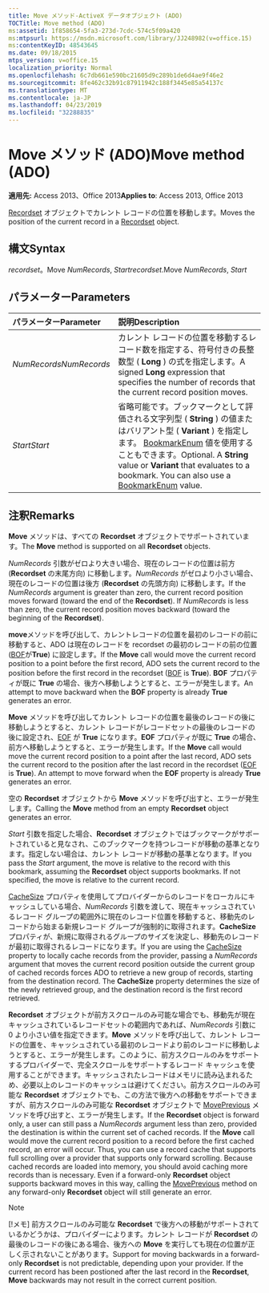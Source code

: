 ```yaml
---
title: Move メソッド-ActiveX データオブジェクト (ADO)
TOCTitle: Move method (ADO)
ms:assetid: 1f858654-5fa3-273d-7cdc-574c5f09a420
ms:mtpsurl: https://msdn.microsoft.com/library/JJ248982(v=office.15)
ms:contentKeyID: 48543645
ms.date: 09/18/2015
mtps_version: v=office.15
localization_priority: Normal
ms.openlocfilehash: 6c7db661e590bc21605d9c289b1de6d4ae9f46e2
ms.sourcegitcommit: 8fe462c32b91c87911942c188f3445e85a54137c
ms.translationtype: MT
ms.contentlocale: ja-JP
ms.lasthandoff: 04/23/2019
ms.locfileid: "32288835"
---
```

# <a name="move-method-ado"></a><span data-ttu-id="53aaf-102">Move メソッド (ADO)</span><span class="sxs-lookup"><span data-stu-id="53aaf-102">Move method (ADO)</span></span>

<span data-ttu-id="53aaf-103">**適用先:** Access 2013、Office 2013</span><span class="sxs-lookup"><span data-stu-id="53aaf-103">**Applies to**: Access 2013, Office 2013</span></span>

<span data-ttu-id="53aaf-104">[Recordset](recordset-object-ado.md) オブジェクトでカレント レコードの位置を移動します。</span><span class="sxs-lookup"><span data-stu-id="53aaf-104">Moves the position of the current record in a [Recordset](recordset-object-ado.md) object.</span></span>

## <a name="syntax"></a><span data-ttu-id="53aaf-105">構文</span><span class="sxs-lookup"><span data-stu-id="53aaf-105">Syntax</span></span>

<span data-ttu-id="53aaf-106">*recordset*。Move *NumRecords*, *Start*</span><span class="sxs-lookup"><span data-stu-id="53aaf-106">*recordset*.Move *NumRecords*, *Start*</span></span>

## <a name="parameters"></a><span data-ttu-id="53aaf-107">パラメーター</span><span class="sxs-lookup"><span data-stu-id="53aaf-107">Parameters</span></span>

|<span data-ttu-id="53aaf-108">パラメーター</span><span class="sxs-lookup"><span data-stu-id="53aaf-108">Parameter</span></span>|<span data-ttu-id="53aaf-109">説明</span><span class="sxs-lookup"><span data-stu-id="53aaf-109">Description</span></span>|
|:--------|:----------|
|<span data-ttu-id="53aaf-110">*NumRecords*</span><span class="sxs-lookup"><span data-stu-id="53aaf-110">*NumRecords*</span></span> |<span data-ttu-id="53aaf-111">カレント レコードの位置を移動するレコード数を指定する、符号付きの長整数型 ( **Long** ) の式を指定します。</span><span class="sxs-lookup"><span data-stu-id="53aaf-111">A signed **Long** expression that specifies the number of records that the current record position moves.</span></span>|
|<span data-ttu-id="53aaf-112">*Start*</span><span class="sxs-lookup"><span data-stu-id="53aaf-112">*Start*</span></span> |<span data-ttu-id="53aaf-p101">省略可能です。ブックマークとして評価される文字列型 ( **String** ) の値またはバリアント型 ( **Variant** ) を指定します。 [BookmarkEnum](bookmarkenum.md) 値を使用することもできます。</span><span class="sxs-lookup"><span data-stu-id="53aaf-p101">Optional. A **String** value or **Variant** that evaluates to a bookmark. You can also use a [BookmarkEnum](bookmarkenum.md) value.</span></span>|

## <a name="remarks"></a><span data-ttu-id="53aaf-116">注釈</span><span class="sxs-lookup"><span data-stu-id="53aaf-116">Remarks</span></span>

<span data-ttu-id="53aaf-117">**Move** メソッドは、すべての **Recordset** オブジェクトでサポートされています。</span><span class="sxs-lookup"><span data-stu-id="53aaf-117">The **Move** method is supported on all **Recordset** objects.</span></span>

<span data-ttu-id="53aaf-p102">*NumRecords* 引数がゼロより大きい場合、現在のレコードの位置は前方 (**Recordset** の末尾方向) に移動します。*NumRecords* がゼロより小さい場合、現在のレコードの位置は後方 (**Recordset** の先頭方向) に移動します。</span><span class="sxs-lookup"><span data-stu-id="53aaf-p102">If the *NumRecords* argument is greater than zero, the current record position moves forward (toward the end of the **Recordset**). If *NumRecords* is less than zero, the current record position moves backward (toward the beginning of the **Recordset**).</span></span>

<span data-ttu-id="53aaf-120">**move**メソッドを呼び出して、カレントレコードの位置を最初のレコードの前に移動すると、ADO は現在のレコードを recordset の最初のレコードの前の位置 ([BOF](bof-eof-properties-ado.md)が**True**) に設定します。</span><span class="sxs-lookup"><span data-stu-id="53aaf-120">If the **Move** call would move the current record position to a point before the first record, ADO sets the current record to the position before the first record in the recordset ([BOF](bof-eof-properties-ado.md) is **True**).</span></span> <span data-ttu-id="53aaf-121">**BOF** プロパティが既に **True** の場合、後方へ移動しようとすると、エラーが発生します。</span><span class="sxs-lookup"><span data-stu-id="53aaf-121">An attempt to move backward when the **BOF** property is already **True** generates an error.</span></span>

<span data-ttu-id="53aaf-p104">**Move** メソッドを呼び出してカレント レコードの位置を最後のレコードの後に移動しようとすると、カレント レコードがレコードセットの最後のレコードの後に設定され、[EOF](bof-eof-properties-ado.md) が **True** になります。**EOF** プロパティが既に **True** の場合、前方へ移動しようとすると、エラーが発生します。</span><span class="sxs-lookup"><span data-stu-id="53aaf-p104">If the **Move** call would move the current record position to a point after the last record, ADO sets the current record to the position after the last record in the recordset ([EOF](bof-eof-properties-ado.md) is **True**). An attempt to move forward when the **EOF** property is already **True** generates an error.</span></span>

<span data-ttu-id="53aaf-124">空の **Recordset** オブジェクトから **Move** メソッドを呼び出すと、エラーが発生します。</span><span class="sxs-lookup"><span data-stu-id="53aaf-124">Calling the **Move** method from an empty **Recordset** object generates an error.</span></span>

<span data-ttu-id="53aaf-p105">*Start* 引数を指定した場合、**Recordset** オブジェクトではブックマークがサポートされていると見なされ、このブックマークを持つレコードが移動の基準となります。指定しない場合は、カレント レコードが移動の基準となります。</span><span class="sxs-lookup"><span data-stu-id="53aaf-p105">If you pass the *Start* argument, the move is relative to the record with this bookmark, assuming the **Recordset** object supports bookmarks. If not specified, the move is relative to the current record.</span></span>

<span data-ttu-id="53aaf-p106">[CacheSize](cachesize-property-ado.md) プロパティを使用してプロバイダーからのレコードをローカルにキャッシュしている場合、*NumRecords* 引数を渡して、現在キャッシュされているレコード グループの範囲外に現在のレコード位置を移動すると、移動先のレコードから始まる新規レコード グループが強制的に取得されます。**CacheSize** プロパティが、新規に取得されるグループのサイズを決定し、移動先のレコードが最初に取得されるレコードになります。</span><span class="sxs-lookup"><span data-stu-id="53aaf-p106">If you are using the [CacheSize](cachesize-property-ado.md) property to locally cache records from the provider, passing a *NumRecords* argument that moves the current record position outside the current group of cached records forces ADO to retrieve a new group of records, starting from the destination record. The **CacheSize** property determines the size of the newly retrieved group, and the destination record is the first record retrieved.</span></span>

<span data-ttu-id="53aaf-p107">**Recordset** オブジェクトが前方スクロールのみ可能な場合でも、移動先が現在キャッシュされているレコードセットの範囲内であれば、*NumRecords* 引数に 0 より小さい値を指定できます。**Move** メソッドを呼び出して、カレント レコードの位置を、キャッシュされている最初のレコードより前のレコードに移動しようとすると、エラーが発生します。このように、前方スクロールのみをサポートするプロバイダーで、完全スクロールをサポートするレコード キャッシュを使用することができます。キャッシュされたレコードはメモリに読み込まれるため、必要以上のレコードのキャッシュは避けてください。前方スクロールのみ可能な **Recordset** オブジェクトでも、この方法で後方への移動をサポートできますが、前方スクロールのみ可能な **Recordset** オブジェクトで [MovePrevious](movefirst-movelast-movenext-and-moveprevious-methods-ado.md) メソッドを呼び出すと、エラーが発生します。</span><span class="sxs-lookup"><span data-stu-id="53aaf-p107">If the **Recordset** object is forward only, a user can still pass a *NumRecords* argument less than zero, provided the destination is within the current set of cached records. If the **Move** call would move the current record position to a record before the first cached record, an error will occur. Thus, you can use a record cache that supports full scrolling over a provider that supports only forward scrolling. Because cached records are loaded into memory, you should avoid caching more records than is necessary. Even if a forward-only **Recordset** object supports backward moves in this way, calling the [MovePrevious](movefirst-movelast-movenext-and-moveprevious-methods-ado.md) method on any forward-only **Recordset** object will still generate an error.</span></span>


> [!NOTE]
> <span data-ttu-id="53aaf-p108">[!メモ] 前方スクロールのみ可能な **Recordset** で後方への移動がサポートされているかどうかは、プロバイダーによります。カレント レコードが **Recordset** の最後のレコードの後にある場合、後方への **Move** を実行しても現在の位置が正しく示されないことがあります。</span><span class="sxs-lookup"><span data-stu-id="53aaf-p108">Support for moving backwards in a forward-only **Recordset** is not predictable, depending upon your provider. If the current record has been postioned after the last record in the **Recordset**, **Move** backwards may not result in the correct current position.</span></span>


